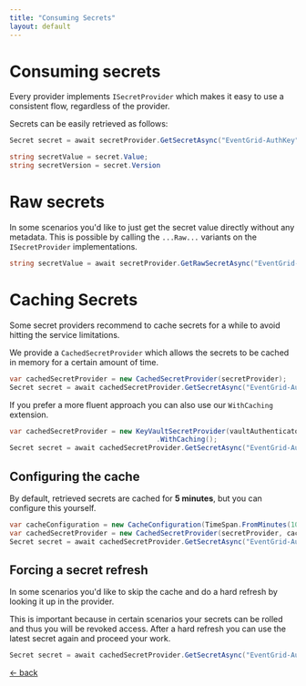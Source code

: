 ```yaml
---
title: "Consuming Secrets"
layout: default
---
```


# Consuming secrets

Every provider implements `ISecretProvider` which makes it easy to use a consistent flow, regardless of the provider.

Secrets can be easily retrieved as follows:

```csharp
Secret secret = await secretProvider.GetSecretAsync("EventGrid-AuthKey");

string secretValue = secret.Value;
string secretVersion = secret.Version
```

# Raw secrets

In some scenarios you'd like to just get the secret value directly without any metadata.
This is possible by calling the `...Raw...` variants on the `ISecretProvider` implementations.

```csharp
string secretValue = await secretProvider.GetRawSecretAsync("EventGrid-AuthKey");
```

# Caching Secrets

Some secret providers recommend to cache secrets for a while to avoid hitting the service limitations.

We provide a `CachedSecretProvider` which allows the secrets to be cached in memory for a certain amount of time.

```csharp
var cachedSecretProvider = new CachedSecretProvider(secretProvider);
Secret secret = await cachedSecretProvider.GetSecretAsync("EventGrid-AuthKey");
```

If you prefer a more fluent approach you can also use our `WithCaching` extension.

```csharp
var cachedSecretProvider = new KeyVaultSecretProvider(vaultAuthenticator, vaultConfiguration)
                                    .WithCaching();
Secret secret = await cachedSecretProvider.GetSecretAsync("EventGrid-AuthKey");
```

## Configuring the cache

By default, retrieved secrets are cached for **5 minutes**, but you can configure this yourself.

```csharp
var cacheConfiguration = new CacheConfiguration(TimeSpan.FromMinutes(10)); // Optional: Default is 5 min
var cachedSecretProvider = new CachedSecretProvider(secretProvider, cacheConfiguration);
Secret secret = await cachedSecretProvider.GetSecretAsync("EventGrid-AuthKey");
```

## Forcing a secret refresh

In some scenarios you'd like to skip the cache and do a hard refresh by looking it up in the provider.

This is important because in certain scenarios your secrets can be rolled and thus you will be revoked access.
After a hard refresh you can use the latest secret again and proceed your work.

```csharp
Secret secret = await cachedSecretProvider.GetSecretAsync("EventGrid-AuthKey", ignoreCache: true);
```

[&larr; back](/)